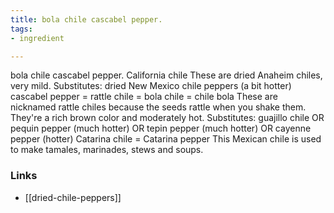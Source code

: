 ```yaml
---
title: bola chile cascabel pepper.
tags:
- ingredient

---
```

bola chile cascabel pepper. California chile These are dried Anaheim chiles, very mild. Substitutes: dried New Mexico chile peppers (a bit hotter) cascabel pepper = rattle chile = bola chile = chile bola These are nicknamed rattle chiles because the seeds rattle when you shake them. They're a rich brown color and moderately hot. Substitutes: guajillo chile OR pequin pepper (much hotter) OR tepin pepper (much hotter) OR cayenne pepper (hotter) Catarina chile = Catarina pepper This Mexican chile is used to make tamales, marinades, stews and soups.

### Links

* [[dried-chile-peppers]]
